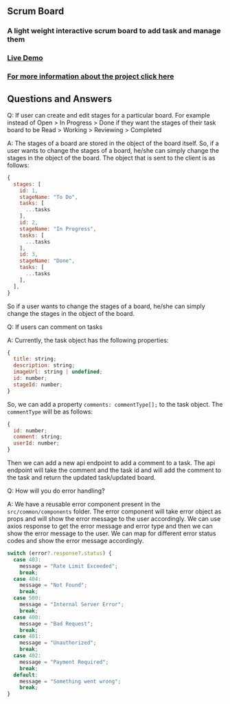 ## Scrum Board

### A light weight interactive scrum board to add task and manage them

### [Live Demo](https://scrum-board-tanishchugh01.vercel.app/)

### [For more information about the project click here](https://github.com/tanishchugh01/Scrum-Board/blob/main/INFO.MD)

## Questions and Answers
Q: If user can create and edit stages for a particular board. For example instead of Open > In Progress > Done if they want the stages of their task board to be Read > Working > Reviewing > Completed


A: The stages of a board are stored in the object of the board itself. So, if a user wants to change the stages of a board, he/she can simply change the stages in the object of the board.
The object that is sent to the client is as follows:

```js
{
  stages: [
    id: 1,
    stageName: "To Do",
    tasks: [
      ...tasks
    ],
    id: 2,
    stageName: "In Progress",
    tasks: [
      ...tasks
    ],
    id: 3,
    stageName: "Done",
    tasks: [
      ...tasks
    ],
  ],
}
```

So if a user wants to change the stages of a board, he/she can simply change the stages in the object of the board.

Q: If users can comment on tasks

A: Currently, the task object has the following properties:

```js
{
  title: string;
  description: string;
  imageUrl: string | undefined;
  id: number;
  stageId: number;
}
```

So, we can add a property `comments: commentType[];` to the task object. The `commentType` will be as follows:

```js
{
  id: number;
  comment: string;
  userId: number;
}
```

Then we can add a new api endpoint to add a comment to a task. The api endpoint will take the comment and the task id and will add the comment to the task and return the updated task/updated board.

Q: How will you do error handling?

A: We have a reusable error component present in the `src/common/components` folder. The error component will take error object as props and will show the error message to the user accordingly. We can use axios response to get the error message and error type and then we can show the error message to the user. We can map for different error status codes and show the error message accordingly.

```js
switch (error?.response?.status) {
  case 403:
    message = "Rate Limit Exceeded";
    break;
  case 404:
    message = "Not Found";
    break;
  case 500:
    message = "Internal Server Error";
    break;
  case 400:
    message = "Bad Request";
    break;
  case 401:
    message = "Unauthorized";
    break;
  case 402:
    message = "Payment Required";
    break;
  default:
    message = "Something went wrong";
    break;
}
```
